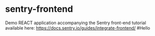 # sentry-frontend
Demo REACT application accompanying the Sentry front-end tutorial available here: https://docs.sentry.io/guides/integrate-frontend/
#Hello
